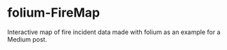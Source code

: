# folium-FireMap

Interactive map of fire incident data made with folium as an example for a Medium post.
